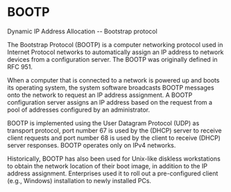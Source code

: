 # BOOTP


Dynamic IP Address Allocation -- Bootstrap protocol

The Bootstrap Protocol (BOOTP) is a computer networking protocol used in
Internet Protocol networks to automatically assign an IP address to
network devices from a configuration server. The BOOTP was originally
defined in RFC 951.

When a computer that is connected to a network is powered up and boots
its operating system, the system software broadcasts BOOTP messages onto
the network to request an IP address assignment. A BOOTP configuration
server assigns an IP address based on the request from a pool of
addresses configured by an administrator.

BOOTP is implemented using the User Datagram Protocol (UDP) as transport
protocol, port number 67 is used by the (DHCP) server to receive client
requests and port number 68 is used by the client to receive (DHCP)
server responses. BOOTP operates only on IPv4 networks.

Historically, BOOTP has also been used for Unix-like diskless
workstations to obtain the network location of their boot image, in
addition to the IP address assignment. Enterprises used it to roll out a
pre-configured client (e.g., Windows) installation to newly installed
PCs.

